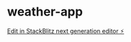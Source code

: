 # weather-app

[Edit in StackBlitz next generation editor ⚡️](https://stackblitz.com/~/github.com/aribabaig/weather-app)